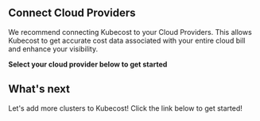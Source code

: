 ## Connect Cloud Providers

We recommend connecting Kubecost to your Cloud Providers. This allows Kubecost to get accurate cost data associated with your entire cloud bill and enhance your visibility.

**Select your cloud provider below to get started**

## What's next

Let's add more clusters to Kubecost! Click the link below to get started!
